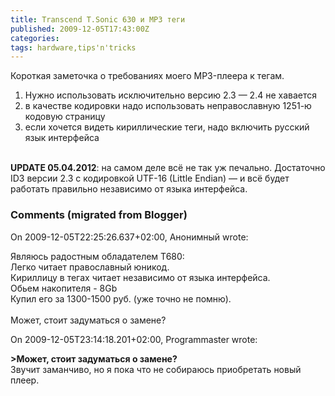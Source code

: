 ```yaml
---
title: Transcend T.Sonic 630 и MP3 теги
published: 2009-12-05T17:43:00Z
categories: 
tags: hardware,tips'n'tricks
---
```


Короткая заметочка о требованиях моего MP3-плеера к тегам.<br /><ol><li>Нужно использовать исключительно версию 2.3 — 2.4 не хавается</li><li>в качестве кодировки надо использовать неправославную 1251-ю кодовую страницу</li><li>если хочется видеть кириллические теги, надо включить русский язык интерфейса</li></ol><br /><b>UPDATE 05.04.2012</b>: на самом деле всё не так уж печально. Достаточно ID3 версии 2.3 с кодировкой UTF-16 (Little Endian) — и всё будет работать правильно независимо от языка интерфейса.<br />

<h3 id='hakyll-convert-comments-title'>Comments (migrated from Blogger)</h3>
<div class='hakyll-convert-comment'>
<p class='hakyll-convert-comment-date'>On 2009-12-05T22:25:26.637+02:00, Анонимный wrote:</p>
<p class='hakyll-convert-comment-body'>
Являюсь радостным обладателем T680:<br />Легко читает православный юникод.<br />Кириллицу в тегах читает независимо от языка интерфейса.<br />Обьем накопителя - 8Gb<br />Купил его за 1300-1500 руб. (уже точно не помню).<br /><br />Может, стоит задуматься о замене?
</p>
</div>

<div class='hakyll-convert-comment'>
<p class='hakyll-convert-comment-date'>On 2009-12-05T23:14:18.201+02:00, Programmaster wrote:</p>
<p class='hakyll-convert-comment-body'>
<b>&gt;Может, стоит задуматься о замене?</b><br />Звучит заманчиво, но я пока что не собираюсь приобретать новый плеер.
</p>
</div>



